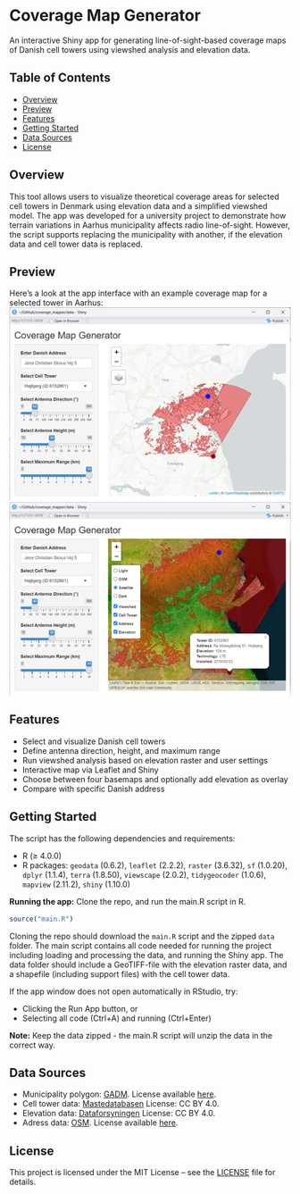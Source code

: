 # Coverage Map Generator
An interactive Shiny app for generating line-of-sight-based coverage maps of Danish cell towers using viewshed analysis and elevation data.

## Table of Contents
- [Overview](#overview)
- [Preview](#preview)
- [Features](#features)
- [Getting Started](#getting-started)
- [Data Sources](#data-sources)
- [License](#license)

## Overview
This tool allows users to visualize theoretical coverage areas for selected cell towers in Denmark using elevation data and a simplified viewshed model. The app was developed for a university project to demonstrate how terrain variations in Aarhus municipality affects radio line-of-sight. However, the script supports replacing the municipality with another, if the elevation data and cell tower data is replaced.

## Preview
Here’s a look at the app interface with an example coverage map for a selected tower in Aarhus:
![One of the Højbjerg towers with default settings](previews/Example_default_settings.png)
![One of the Højbjerg towers with modified settings](previews/Example_modified_settings.png)

## Features
- Select and visualize Danish cell towers
- Define antenna direction, height, and maximum range
- Run viewshed analysis based on elevation raster and user settings
- Interactive map via Leaflet and Shiny
- Choose between four basemaps and optionally add elevation as overlay
- Compare with specific Danish address

## Getting Started
The script has the following dependencies and requirements:
- R (≥ 4.0.0)
- R packages: 
`geodata` (0.6.2), `leaflet` (2.2.2), `raster` (3.6.32), `sf` (1.0.20), `dplyr` (1.1.4), `terra` (1.8.50), `viewscape` (2.0.2), `tidygeocoder` (1.0.6), `mapview` (2.11.2), `shiny` (1.10.0)

**Running the app:** Clone the repo, and run the main.R script in R.
```r
source("main.R")
```
Cloning the repo should download the `main.R` script and the zipped `data` folder. The main script contains all code needed for running the project including loading and processing the data, and running the Shiny app. The data folder should include a GeoTIFF-file with the elevation raster data, and a shapefile (including support files) with the cell tower data.

If the app window does not open automatically in RStudio, try:
- Clicking the Run App button, or
- Selecting all code (Ctrl+A) and running (Ctrl+Enter)

**Note:** Keep the data zipped - the main.R script will unzip the data in the correct way.

## Data Sources
- Municipality polygon: [GADM](https://gadm.org/data.html). License available [here](https://gadm.org/license.html).
- Cell tower data: [Mastedatabasen](https://www.mastedatabasen.dk) License: CC BY 4.0.
- Elevation data: [Dataforsyningen](https://dataforsyningen.dk/data/930) License: CC BY 4.0.
- Adress data: [OSM](https://www.openstreetmap.org/about). License available [here](https://www.openstreetmap.org/copyright/en).

## License
This project is licensed under the MIT License – see the [LICENSE](LICENSE) file for details.
